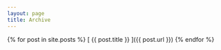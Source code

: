 ```yaml
---
layout: page
title: Archive
---
```


{% for post in site.posts %}
  [ {{ post.title }} ]({{ post.url }})
{% endfor %}

